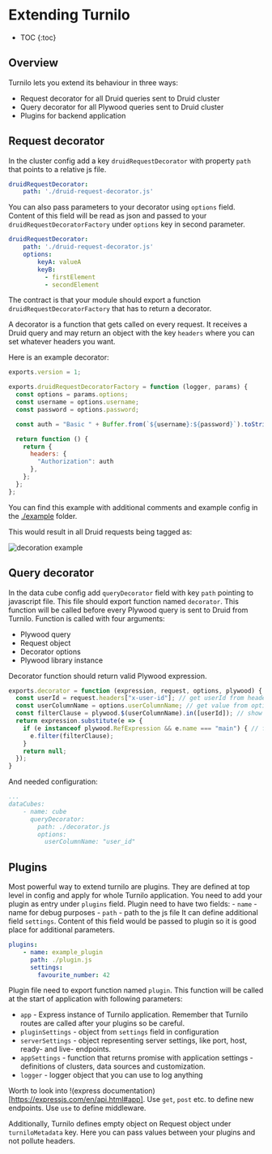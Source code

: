 # Extending Turnilo

* TOC
{:toc}

## Overview

Turnilo lets you extend its behaviour in three ways:

* Request decorator for all Druid queries sent to Druid cluster
* Query decorator for all Plywood queries sent to Druid cluster
* Plugins for backend application

## Request decorator

In the cluster config add a key `druidRequestDecorator` with property `path` that points to a relative js file.

```yaml
druidRequestDecorator: 
    path: './druid-request-decorator.js'
```

You can also pass parameters to your decorator using `options` field. Content of this field will be read as json and passed
to your `druidRequestDecoratorFactory` under `options` key in second parameter.

```yaml
druidRequestDecorator: 
    path: './druid-request-decorator.js'
    options:
        keyA: valueA
        keyB:
          - firstElement
          - secondElement
```

The contract is that your module should export a function `druidRequestDecoratorFactory` that has to return a decorator.
 
A decorator is a function that gets called on every request. It receives a Druid query and may return an object with the
key `headers` where you can set whatever headers you want.

Here is an example decorator:

```javascript
exports.version = 1;

exports.druidRequestDecoratorFactory = function (logger, params) {
  const options = params.options;
  const username = options.username;
  const password = options.password;

  const auth = "Basic " + Buffer.from(`${username}:${password}`).toString("base64");

  return function () {
    return {
      headers: {
        "Authorization": auth
      },
    };
  };
};
```

You can find this example with additional comments and example config in the [./example](./example/request-decoration) folder.

This would result in all Druid requests being tagged as:

![decoration example](./example/request-decoration/result.png)

## Query decorator

In the data cube config add `queryDecorator` field with key `path` pointing to javascript file. 
This file should export function named `decorator`. 
This function will be called before every Plywood query is sent to Druid from Turnilo.
Function is called with four arguments:
* Plywood query
* Request object
* Decorator options
* Plywood library instance

Decorator function should return valid Plywood expression.

```javascript
exports.decorator = function (expression, request, options, plywood) {
  const userId = request.headers["x-user-id"]; // get userId from header, you need to set this value before Turnilo
  const userColumnName = options.userColumnName; // get value from options, defined in config
  const filterClause = plywood.$(userColumnName).in([userId]); // show only rows where `userColumnName` is equal to current user id.
  return expression.substitute(e => {
    if (e instanceof plywood.RefExpression && e.name === "main") { // filter all main expression references
      e.filter(filterClause);
    }
    return null;
  });
}
```

And needed configuration:

```yaml
...
dataCubes:
    - name: cube
      queryDecorator:
        path: ./decorator.js
        options:
          userColumnName: "user_id"
```

## Plugins

Most powerful way to extend turnilo are plugins. They are defined at top level in config and apply for whole Turnilo application.
You need to add your plugin as entry under `plugins` field. 
Plugin need to have two fields:
    - `name` - name for debug purposes
    - `path` - path to the js file
It can define additional field `settings`. Content of this field would be passed to plugin so it is good place for additional parameters.

```yaml
plugins:
    - name: example_plugin
      path: ./plugin.js
      settings:
        favourite_number: 42
```

Plugin file need to export function named `plugin`. 
This function will be called at the start of application with following parameters:
* `app` - Express instance of Turnilo application. Remember that Turnilo routes are called after your plugins so be careful.
* `pluginSettings` - object from `settings` field in configuration
* `serverSettings` - object representing server settings, like port, host, ready- and live- endpoints.
* `appSettings` - function that returns promise with application settings - definitions of clusters, data sources and customization.
* `logger` - logger object that you can use to log anything

Worth to look into !(express documentation)[https://expressjs.com/en/api.html#app]. 
Use `get`, `post` etc. to define new endpoints. Use `use` to define middleware.

Additionally, Turnilo defines empty object on Request object under `turniloMetadata` key. 
Here you can pass values between your plugins and not pollute headers.
